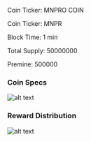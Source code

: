 
Coin Ticker: MNPRO COIN

Coin Ticker: MNPR

Block Time: 1 min

Total Supply: 50000000

Premine: 500000





### Coin Specs
 
 ![alt text](http://104.238.177.207/mn_specific.png)


### Reward Distribution
 
![alt text](http://104.238.177.207/MN.png)

